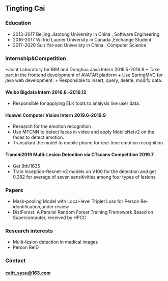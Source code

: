 ## Tingting Cai

### Education
+	2013-2017 		Beijing Jiaotong University in China	,	Software Engineering 	
+	2016-2017 		Wilfrid Laurier University in Canada	 ,Exchange Student 	
+	2017-2020		  Sun Yat-sen Univeristy in China		  ,   Computer Science

### Internship&Competition
+Joint Laboratory for IBM and Donghua     Java Intern     2016.5-2016.8
    + Take part in the frontend development of AVATAR platform
    +	Use SpringMVC for java web development. 
    +	Responsible to insert, query, delete, modify data.
#### Weibo     Bigdata Intern     2016.8.-2016.12
+	Responsible for applying ELK tools to analysis live user data.
#### Huawei     Computer Vision Intern     2019.6-2019.9
+	Research for the emotion recognition
+	Use MTCNN to detect faces in video and apply MobileNetv2 on the faces to detect emotion.
+	Transplant the model to mobile phone for real-time emotion recognition
#### Tianchi2019 Multi-Lesion Detection via CTscans     Competition     2019.7
+	Get 9th/1635
+	Train Inception-Resnet-v2 models on V100 for the detection and get 0.382 for average of seven sensitivities among four types of lesions
### Papers
+ Mask-pooling Model with Local-level Triplet Loss for Person Re-identification,under review
+ DistForest: A Parallel Random Forest Training Framework Based on Supercomputer, received by HPCC

### Research interests
+ Multi-lesion detection in medical images
+ Person ReID

### Contact
#### caitt_sysu@163.com
